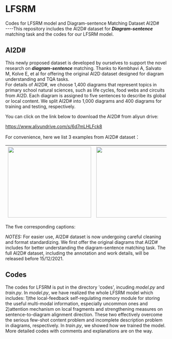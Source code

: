 # LFSRM
Codes for LFSRM model and Diagram-sentence Matching Dataset AI2D#  
----This repository includes the AI2D# dataset for ***Diagram-sentence*** matching task and the codes for our LFSRM model.

## AI2D#
This newly proposed dataset is developed by ourselves to support the novel research on ***diagram-sentence*** matching. Thanks to Kembhavi A, Salvato M, Kolve E, et al for offering the original AI2D dataset designed for diagram understanding and TQA tasks.   
For details of AI2D#, we choose 1,400 diagrams that represent topics in primary school natural sciences, such as life cycles, food webs and circuits from AI2D. Each diagram is assigned to five sentences to describe its global or local content. We split AI2D# into 1,000 diagrams and 400 diagrams for training and testing, respectively. 
 
You can click on the link below to download the AI2D# from aliyun drive:
 
https://www.aliyundrive.com/s/6d7mLHLFck8

For convenience, here we list 3 examples from AI2D# dataset：
 
<img src="https://z3.ax1x.com/2021/11/22/IzlbE4.md.png" height="220px" width="260px"> | <img src="https://z3.ax1x.com/2021/11/22/IzJvn0.png" height="220px" width="260px"> | <img src="https://z3.ax1x.com/2021/11/22/Izt3iF.png" height="220px" width="260px">
---- | ---- | ----
 
The five corresponding captions:
 
*NOTES:* For easier use, AI2D# dataset is now undergoing careful cleaning and format standardizing. We first offer the original diagrams that AI2D# includes for better understanding the diagram-sentence matching task. The full AI2D# dataset, including the annotation and work details, will be released before 15/12/2021.

## Codes
The codes for LFSRM is put in the directory 'codes', incuding *model.py* and *train.py*. In *model.py*, we have realized the whole LFSRM model which includes: 1)the local-feedback self-regulating memory module for storing the useful multi-modal information, especially uncommon ones and 2)attention mechanism on local fragments and strengthening measures on sentence-to-diagram alignment direction. These two effectively overcome the serious few-shot content problem and incomplete description problem in diagrams, respectively. In *train.py*, we showed how we trained the model. More detailed codes with comments and explanations are on the way.
